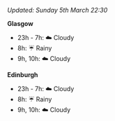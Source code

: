 *Updated: Sunday 5th March 22:30*

**Glasgow**

* 23h - 7h: :cloud: Cloudy
* 8h: :umbrella: Rainy
* 9h, 10h: :cloud: Cloudy

**Edinburgh**

* 23h - 7h: :cloud: Cloudy
* 8h: :umbrella: Rainy
* 9h, 10h: :cloud: Cloudy
